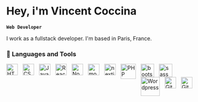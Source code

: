 # Hey, i'm Vincent Coccina

**`Web Developer`**

I work as a fullstack developer. I'm based in Paris, France.

### 🧰 Languages and Tools

<img align="left" alt="HTML" width="30px" style="padding-right:10px;" src="https://cdn.jsdelivr.net/gh/devicons/devicon/icons/html5/html5-plain.svg" />
<img align="left" alt="CSS" width="30px" style="padding-right:10px;" src="https://cdn.jsdelivr.net/gh/devicons/devicon/icons/css3/css3-plain.svg" />
<img align="left" alt="JavaScript" width="30px" style="padding-right:10px;" src="https://cdn.jsdelivr.net/gh/devicons/devicon/icons/javascript/javascript-plain.svg" />
<img align="left" alt="React" width="30px" style="padding-right:10px;" src="https://cdn.jsdelivr.net/gh/devicons/devicon/icons/react/react-original.svg" />
<img align="left" alt="NodeJS" width="30px" style="padding-right:10px;" src="https://cdn.jsdelivr.net/gh/devicons/devicon/icons/nodejs/nodejs-original.svg" />
<img align="left" alt="mongoDB" width="30px" style="padding-right:10px;" 
src="https://cdn.cdnlogo.com/logos/m/30/mongodb-icon.svg" />
<img align="left" alt="nextjs" width="30px" style="padding-right:10px;" 
src="https://cdn.cdnlogo.com/logos/n/80/next-js.svg" />
<img align="left" alt="PHP" width="40px" style="padding-right:10px;" 
src="https://cdn.cdnlogo.com/logos/p/44/php.svg" />
<img align="left" alt="bootstrap" width="35px" style="padding-right:10px;" 
src="https://cdn.cdnlogo.com/logos/b/74/bootstrap-5.svg" />
<img align="left" alt="sass" width="35px" style="padding-right:10px;" 
src="https://cdn.cdnlogo.com/logos/s/90/sass.svg" />
<br />
<img align="left" alt="Wordpress" width="50px" style="padding-right:10px;" 
src="https://cdn.cdnlogo.com/logos/w/65/wordpress.svg" />
<img align="left" alt="Git" width="30px" style="padding-right:10px;" src="https://cdn.jsdelivr.net/gh/devicons/devicon/icons/git/git-original.svg" />
<img align="left" alt="GitHub" width="30px" style="padding-right:10px;" src="https://cdn.jsdelivr.net/gh/devicons/devicon/icons/github/github-original.svg" />
<br />
